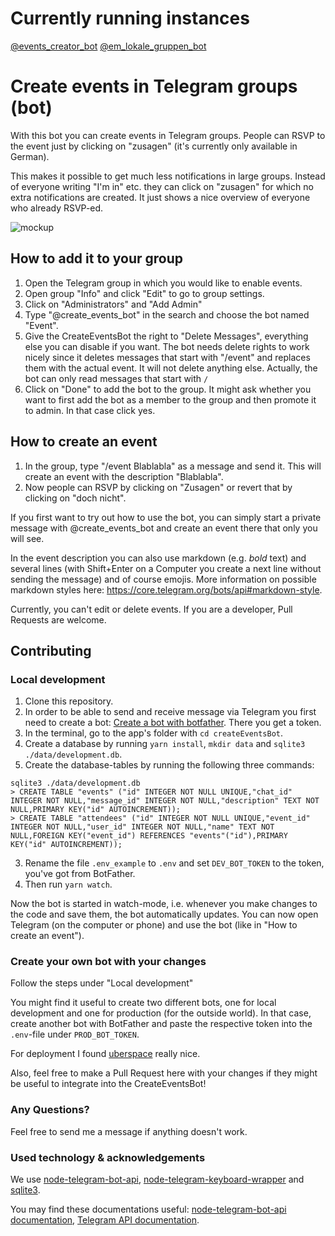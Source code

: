 # Currently running instances

[@events_creator_bot](https://telegram.me/events_creator_bot)
[@em_lokale_gruppen_bot](https://telegram.me/em_lokale_gruppen_bot)

# Create events in Telegram groups (bot)

With this bot you can create events in Telegram groups. People can RSVP to the event just by clicking on "zusagen" (it's currently only available in German).

This makes it possible to get much less notifications in large groups. Instead of everyone writing "I'm in" etc. they can click on "zusagen" for which no extra notifications are created. It just shows a nice overview of everyone who already RSVP-ed.

![mockup](https://user-images.githubusercontent.com/3832093/63650315-994cd480-c749-11e9-9787-97904e2d4a05.jpg)


## How to add it to your group

1. Open the Telegram group in which you would like to enable events.
2. Open group "Info" and click "Edit" to go to group settings.
3. Click on "Administrators" and "Add Admin"
4. Type "@create_events_bot" in the search and choose the bot named "Event".
5. Give the CreateEventsBot the right to "Delete Messages", everything else you can disable if you want.
   The bot needs delete rights to work nicely since it deletes messages that start with "/event" and replaces them with the actual event. It will not delete anything else. Actually, the bot can only read messages that start with `/`
6. Click on "Done" to add the bot to the group. It might ask whether you want to first add the bot as a member to the group and then promote it to admin. In that case click yes.

## How to create an event

1. In the group, type "/event Blablabla" as a message and send it. This will create an event with the description "Blablabla".
2. Now people can RSVP by clicking on "Zusagen" or revert that by clicking on "doch nicht".

If you first want to try out how to use the bot, you can simply start a private message with @create_events_bot and create an event there that only you will see.

In the event description you can also use markdown (e.g. _bold_ text) and several lines (with Shift+Enter on a Computer you create a next line without sending the message) and of course emojis. More information on possible markdown styles here: https://core.telegram.org/bots/api#markdown-style.

Currently, you can't edit or delete events. If you are a developer, Pull Requests are welcome.

## Contributing

### Local development

1. Clone this repository. 
2. In order to be able to send and receive message via Telegram you first need to create a bot: [Create a bot with botfather](https://core.telegram.org/bots#3-how-do-i-create-a-bot). There you get a token.
3. In the terminal, go to the app's folder with `cd createEventsBot`.
4. Create a database by running `yarn install`, `mkdir data` and `sqlite3 ./data/development.db`.
5. Create the database-tables by running the following three commands:
```
sqlite3 ./data/development.db
> CREATE TABLE "events" ("id" INTEGER NOT NULL UNIQUE,"chat_id" INTEGER NOT NULL,"message_id" INTEGER NOT NULL,"description" TEXT NOT NULL,PRIMARY KEY("id" AUTOINCREMENT));
> CREATE TABLE "attendees" ("id" INTEGER NOT NULL UNIQUE,"event_id" INTEGER NOT NULL,"user_id" INTEGER NOT NULL,"name" TEXT NOT NULL,FOREIGN KEY("event_id") REFERENCES "events"("id"),PRIMARY KEY("id" AUTOINCREMENT));
```

3. Rename the file `.env_example` to `.env` and set `DEV_BOT_TOKEN` to the token, you've got from BotFather. 
4. Then run `yarn watch`.

Now the bot is started in watch-mode, i.e. whenever you make changes to the code and save them, the bot automatically updates. You can now open Telegram (on the computer or phone) and use the bot (like in "How to create an event"). 

### Create your own bot with your changes

Follow the steps under "Local development"

You might find it useful to create two different bots, one for local development and one for production (for the outside world). In that case, create another bot with BotFather and paste the respective token into the `.env`-file under `PROD_BOT_TOKEN`.

For deployment I found [uberspace](https://uberspace.de/) really nice.

Also, feel free to make a Pull Request here with your changes if they might be useful to integrate into the CreateEventsBot!

### Any Questions?

Feel free to send me a message if anything doesn't work.

### Used technology & acknowledgements

We use [node-telegram-bot-api](https://github.com/yagop/node-telegram-bot-api), [node-telegram-keyboard-wrapper](https://github.com/alexandercerutti/node-telegram-keyboard-wrapper) and [sqlite3](https://github.com/mapbox/node-sqlite3).

You may find these documentations useful: [node-telegram-bot-api documentation](https://github.com/yagop/node-telegram-bot-api/blob/0b8ca03b54ac3361c2f656e2fa23c0e4423e49e5/doc/api.md), [Telegram API documentation](https://core.telegram.org/bots/api).
